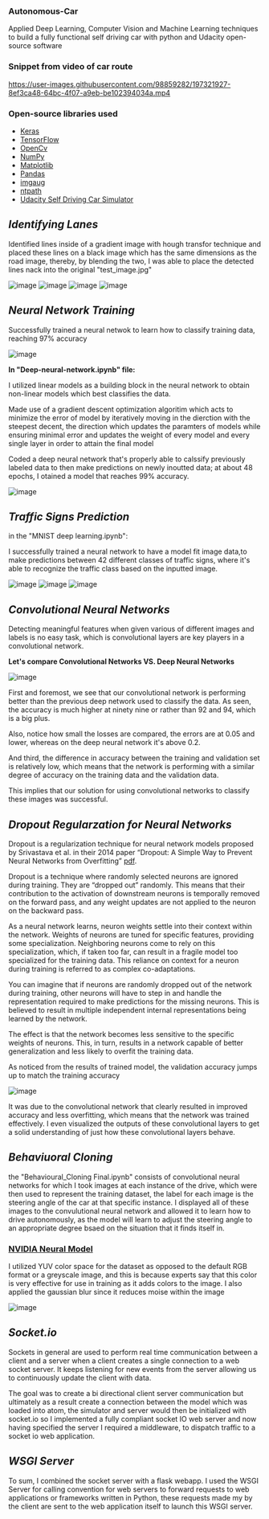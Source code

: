 ### Autonomous-Car
Applied Deep Learning, Computer Vision and Machine Learning techniques to build a fully functional self driving car with python and Udacity open-source software

### Snippet from video of car route

https://user-images.githubusercontent.com/98859282/197321927-8ef3ca48-64bc-4f07-a9eb-be102394034a.mp4

### Open-source libraries used 

* <a href="https://pypi.org/project/keras/" target="_blank">Keras</a>
* <a href="https://www.tensorflow.org/install/pip" target="_blank">TensorFlow</a>
* <a href="https://pypi.org/project/opencv-python/" target="_blank">OpenCv</a>
* <a href="https://numpy.org/install/" target="_blank">NumPy</a>
* <a href="https://matplotlib.org/stable/users/installing/index.html" target="_blank">Matplotlib</a>
* <a href="https://pandas.pydata.org/docs/getting_started/install.html" target="_blank">Pandas</a>
* <a href="https://pypi.org/project/imgaug/" target="_blank">imgaug</a>
* <a href="https://pypi.org/project/path.py/" target="_blank">ntpath</a>
* <a href="https://github.com/udacity/self-driving-car-sim" target="_blank">Udacity Self Driving Car Simulator</a>




## *Identifying Lanes* 

Identified lines inside of a gradient image with hough transfor technique and placed these lines on a black image which has the same dimensions as the road image, thereby, by blending the two, I was able to place the detected lines nack into the original "test_image.jpg"

![image](https://user-images.githubusercontent.com/98859282/197322576-635ad237-f533-43a5-b908-1c62ff4ed126.png)  ![image](https://user-images.githubusercontent.com/98859282/197322583-f81e59a1-bbec-4755-b279-77f166c4d10b.png) ![image](https://user-images.githubusercontent.com/98859282/197323178-bb34747d-4f6f-4d18-bc7a-cee605afad20.png) ![image](https://user-images.githubusercontent.com/98859282/197323286-135179e0-b2be-4b6e-b654-3b3f1a6c47ca.png)


## *Neural Network Training* 

Successfully trained a neural netwok to learn how to classify training data, reaching 97% accuracy

![image](https://user-images.githubusercontent.com/98859282/197323690-01472f4b-08af-412e-a9b6-7f26dfa64684.png)

**In "Deep-neural-network.ipynb" file:**

I utilized linear models as a building block in the neural network to obtain non-linear models which best classifies the data.

Made use of a gradient descent optimization algoritim which acts to minimize the error of model by iteratively moving in the dierction with the steepest decent, the direction which updates the paramters of models while ensuring minimal error and updates the weight of every model and every single layer in order to attain the final model

Coded a deep neural network that's properly able to calssify previously labeled data to then make predictions on newly inoutted data; at about 48 epochs, I otained a model that reaches 99% accuracy.



![image](https://user-images.githubusercontent.com/98859282/197324543-5d6f7b79-069e-4b79-836a-35030229de9a.png)


## *Traffic Signs Prediction*

in the "MNIST deep learning.ipynb":

I successfully trained a neural network to have a model fit image data,to make predictions between 42 different classes of traffic signs, where it's able to recognize the traffic class based on the inputted image.



![image](https://user-images.githubusercontent.com/98859282/197324717-1719b923-308d-46ff-a6c9-436d7c2e9f9e.png)  ![image](https://user-images.githubusercontent.com/98859282/197324800-0b1b9c02-21f8-4518-9fcd-891af919387c.png)  ![image](https://user-images.githubusercontent.com/98859282/197324828-80b7bca8-dcd5-4f8e-923e-bbce28f60ba6.png)



## *Convolutional Neural Networks*


Detecting meaningful features when given various of different images and labels is no easy task, which is convolutional layers are key players in a convolutional network.

**Let's compare Convolutional Networks VS. Deep Neural Networks**


![image](https://user-images.githubusercontent.com/98859282/197325163-56e340fc-32d0-40fd-8d20-3e70acdc242a.png)


First and foremost, we see that our convolutional network is performing better than the previous deep network used to classify the data. As seen, the accuracy is much higher at ninety nine or rather than 92 and 94, which is a big plus.

Also, notice how small the losses are compared, the errors are at 0.05 and lower,
whereas on the deep neural network it's above 0.2.

And third, the difference in accuracy between the training and validation set is relatively low, which
means that the network is performing with a similar degree of accuracy on the training data and the
validation data.

This implies that our solution for using convolutional networks to classify these images was successful.


## *Dropout Regularzation for Neural Networks*

Dropout is a regularization technique for neural network models proposed by Srivastava et al. in their 2014 paper “Dropout: A Simple Way to Prevent Neural Networks from Overfitting” <a href="https://jmlr.org/papers/volume15/srivastava14a/srivastava14a.pdf" target="_blank">pdf</a>.

Dropout is a technique where randomly selected neurons are ignored during training. They are “dropped out” randomly. This means that their contribution to the activation of downstream neurons is temporally removed on the forward pass, and any weight updates are not applied to the neuron on the backward pass.

As a neural network learns, neuron weights settle into their context within the network. Weights of neurons are tuned for specific features, providing some specialization. Neighboring neurons come to rely on this specialization, which, if taken too far, can result in a fragile model too specialized for the training data. This reliance on context for a neuron during training is referred to as complex co-adaptations.

You can imagine that if neurons are randomly dropped out of the network during training, other neurons will have to step in and handle the representation required to make predictions for the missing neurons. This is believed to result in multiple independent internal representations being learned by the network.

The effect is that the network becomes less sensitive to the specific weights of neurons. This, in turn, results in a network capable of better generalization and less likely to overfit the training data.

As noticed from the results of trained model, the validation accuracy jumps up to match the training accuracy 


![image](https://user-images.githubusercontent.com/98859282/197325721-ae403246-25db-401e-94e6-34db70655efb.png)


It was due to the convolutional network that clearly resulted in improved accuracy and less overfitting, which means that the network was trained effectively.
I even visualized the outputs of these convolutional layers to get a solid understanding of just how these convolutional layers behave.


## *Behaviuoral Cloning* 

the "Behavioural_Cloning Final.ipynb" consists of convolutional neural networks for which I took images at each instance of the drive, which were then used to represent the training dataset, the label for each image is the steering angle of the car at that specific instance. I displayed all of these images to the convulutional neural network and allowed it to learn how to drive autonomously, as the model will learn to adjust the steering angle to an appropriate degree bsaed on the situation that it finds itself in.
 
 
 ### <a href="https://developer.nvidia.com/blog/deep-learning-self-driving-cars/" target="_blank">NVIDIA Neural Model</a>
 
 I utilized YUV color space for the dataset as opposed to the default RGB format or a greyscale image, and this is because experts say that this color is very effective for use in training as it adds colors to the image. I also applied the gaussian blur since it reduces moise within the image 
 
 ![image](https://user-images.githubusercontent.com/98859282/197326339-71aa662d-d863-47bf-99c9-66e01dcccb27.png)
 
 
## *Socket.io*
 
Sockets in general are used to perform real time communication between a client and a server when a client creates a single connection to a web socket server. It keeps listening for new events from the server allowing us to continuously update the client with data.
 
The goal was to create a bi directional client server communication but ultimately as a result create a connection between the model which was loaded into atom, the simulator and server would then be initialized with socket.io so I implemented a fully compliant socket IO web server and now having specified
the server I required a middleware, to dispatch traffic to a socket io web application.

## *WSGI Server*
 
To sum, I combined the socket server with a flask webapp.  I used the WSGI Server for calling convention for web servers to forward requests to web applications or frameworks written in Python, these requests made my by the client are sent to the web application itself to launch this WSGI server.

 
 

